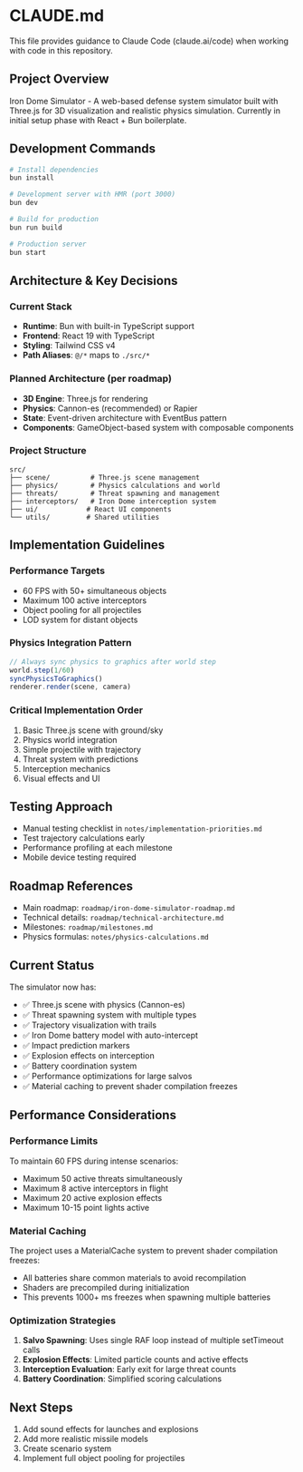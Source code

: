 # CLAUDE.md

This file provides guidance to Claude Code (claude.ai/code) when working with code in this repository.

## Project Overview
Iron Dome Simulator - A web-based defense system simulator built with Three.js for 3D visualization and realistic physics simulation. Currently in initial setup phase with React + Bun boilerplate.

## Development Commands
```bash
# Install dependencies
bun install

# Development server with HMR (port 3000)
bun dev

# Build for production
bun run build

# Production server
bun start
```

## Architecture & Key Decisions

### Current Stack
- **Runtime**: Bun with built-in TypeScript support
- **Frontend**: React 19 with TypeScript
- **Styling**: Tailwind CSS v4
- **Path Aliases**: `@/*` maps to `./src/*`

### Planned Architecture (per roadmap)
- **3D Engine**: Three.js for rendering
- **Physics**: Cannon-es (recommended) or Rapier
- **State**: Event-driven architecture with EventBus pattern
- **Components**: GameObject-based system with composable components

### Project Structure
```
src/
├── scene/          # Three.js scene management
├── physics/        # Physics calculations and world
├── threats/        # Threat spawning and management
├── interceptors/   # Iron Dome interception system
├── ui/            # React UI components
└── utils/         # Shared utilities
```

## Implementation Guidelines

### Performance Targets
- 60 FPS with 50+ simultaneous objects
- Maximum 100 active interceptors
- Object pooling for all projectiles
- LOD system for distant objects

### Physics Integration Pattern
```javascript
// Always sync physics to graphics after world step
world.step(1/60)
syncPhysicsToGraphics()
renderer.render(scene, camera)
```

### Critical Implementation Order
1. Basic Three.js scene with ground/sky
2. Physics world integration
3. Simple projectile with trajectory
4. Threat system with predictions
5. Interception mechanics
6. Visual effects and UI

## Testing Approach
- Manual testing checklist in `notes/implementation-priorities.md`
- Test trajectory calculations early
- Performance profiling at each milestone
- Mobile device testing required

## Roadmap References
- Main roadmap: `roadmap/iron-dome-simulator-roadmap.md`
- Technical details: `roadmap/technical-architecture.md`
- Milestones: `roadmap/milestones.md`
- Physics formulas: `notes/physics-calculations.md`

## Current Status
The simulator now has:
- ✅ Three.js scene with physics (Cannon-es)
- ✅ Threat spawning system with multiple types
- ✅ Trajectory visualization with trails
- ✅ Iron Dome battery model with auto-intercept
- ✅ Impact prediction markers
- ✅ Explosion effects on interception
- ✅ Battery coordination system
- ✅ Performance optimizations for large salvos
- ✅ Material caching to prevent shader compilation freezes

## Performance Considerations

### Performance Limits
To maintain 60 FPS during intense scenarios:
- Maximum 50 active threats simultaneously
- Maximum 8 active interceptors in flight
- Maximum 20 active explosion effects
- Maximum 10-15 point lights active

### Material Caching
The project uses a MaterialCache system to prevent shader compilation freezes:
- All batteries share common materials to avoid recompilation
- Shaders are precompiled during initialization
- This prevents 1000+ ms freezes when spawning multiple batteries

### Optimization Strategies
1. **Salvo Spawning**: Uses single RAF loop instead of multiple setTimeout calls
2. **Explosion Effects**: Limited particle counts and active effects
3. **Interception Evaluation**: Early exit for large threat counts
4. **Battery Coordination**: Simplified scoring calculations

## Next Steps
1. Add sound effects for launches and explosions
2. Add more realistic missile models
3. Create scenario system
4. Implement full object pooling for projectiles